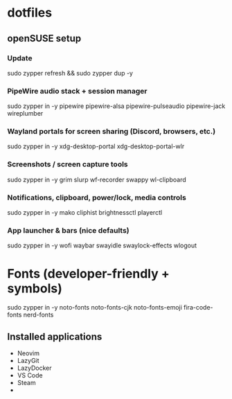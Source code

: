 # dotfiles

## openSUSE setup
### Update
sudo zypper refresh && sudo zypper dup -y

### PipeWire audio stack + session manager
sudo zypper in -y pipewire pipewire-alsa pipewire-pulseaudio pipewire-jack wireplumber

### Wayland portals for screen sharing (Discord, browsers, etc.)
sudo zypper in -y xdg-desktop-portal xdg-desktop-portal-wlr

### Screenshots / screen capture tools
sudo zypper in -y grim slurp wf-recorder swappy wl-clipboard

### Notifications, clipboard, power/lock, media controls
sudo zypper in -y mako cliphist brightnessctl playerctl

### App launcher & bars (nice defaults)
sudo zypper in -y wofi waybar swayidle swaylock-effects wlogout

# Fonts (developer-friendly + symbols)
sudo zypper in -y noto-fonts noto-fonts-cjk noto-fonts-emoji fira-code-fonts nerd-fonts


## Installed applications
- Neovim
- LazyGit
- LazyDocker
- VS Code
- Steam
- 
